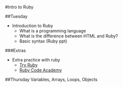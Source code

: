 #Intro to Ruby


##Tuesday 
- Introduction to Ruby
  - What is a programming language
  - What is the difference between HTML and Ruby?
  - Basic syntax (Ruby ppt)

###Extras
- Extra practice with ruby
  - [Try Ruby](http://tryruby.org/)
  - [Ruby Code Academy](https://www.codecademy.com/learn/ruby)


##Thursday 
Variables, Arrays, Loops, Objects





